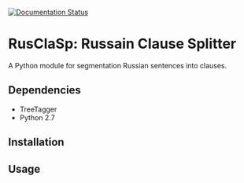 [![Documentation Status](https://readthedocs.org/projects/rusclasp-documentation/badge/?version=latest)](http://rusclasp-documentation.readthedocs.org/en/latest/?badge=latest)

# RusClaSp: Russain Clause Splitter

A Python module for segmentation Russian sentences into clauses.

## Dependencies

* TreeTagger
* Python 2.7

## Installation

## Usage
